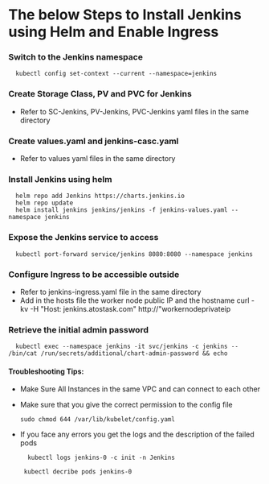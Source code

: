 # The below Steps to Install Jenkins using Helm and Enable Ingress

### Switch to the Jenkins namespace

      kubectl config set-context --current --namespace=jenkins

### Create Storage Class, PV and PVC for Jenkins
- Refer to SC-Jenkins, PV-Jenkins, PVC-Jenkins yaml files in the same directory

### Create values.yaml and jenkins-casc.yaml
- Refer to values yaml files in the same directory

### Install Jenkins using helm
      helm repo add Jenkins https://charts.jenkins.io
      helm repo update
      helm install jenkins jenkins/jenkins -f jenkins-values.yaml --namespace jenkins

### Expose the Jenkins service to access
      kubectl port-forward service/jenkins 8080:8080 --namespace jenkins

### Configure Ingress to be accessible outside
- Refer to jenkins-ingress.yaml file in the same directory
- Add in the hosts file the worker node public IP and the hostname
      curl -kv -H "Host: jenkins.atostask.com" http://"workernodeprivateip		

### Retrieve the initial admin password  
      kubectl exec --namespace jenkins -it svc/jenkins -c jenkins -- /bin/cat /run/secrets/additional/chart-admin-password && echo

#### Troubleshooting Tips:

- Make Sure All Instances in the same VPC and can connect to each other
  
- Make sure that you give the correct permission to the config file 

 
      sudo chmod 644 /var/lib/kubelet/config.yaml

- If you face any errors you get the logs and the description of the failed pods

        kubectl logs jenkins-0 -c init -n Jenkins

       kubectl decribe pods jenkins-0
